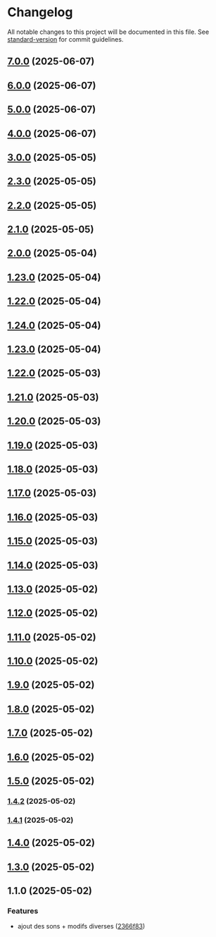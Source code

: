 # Changelog

All notable changes to this project will be documented in this file. See [standard-version](https://github.com/conventional-changelog/standard-version) for commit guidelines.

## [7.0.0](https://github.com/Yanstart/RoadBook/compare/v6.0.0...v7.0.0) (2025-06-07)

## [6.0.0](https://github.com/Yanstart/RoadBook/compare/v5.0.0...v6.0.0) (2025-06-07)

## [5.0.0](https://github.com/Yanstart/RoadBook/compare/v4.0.0...v5.0.0) (2025-06-07)

## [4.0.0](https://github.com/Yanstart/RoadBook/compare/v19.0.0...v4.0.0) (2025-06-07)

## [3.0.0](https://github.com/Yanstart/RoadBook/compare/v2.3.0...v3.0.0) (2025-05-05)

## [2.3.0](https://github.com/Yanstart/RoadBook/compare/v2.2.0...v2.3.0) (2025-05-05)

## [2.2.0](https://github.com/Yanstart/RoadBook/compare/v2.1.0...v2.2.0) (2025-05-05)

## [2.1.0](https://github.com/Yanstart/RoadBook/compare/v2.0.0...v2.1.0) (2025-05-05)

## [2.0.0](https://github.com/Yanstart/RoadBook/compare/v1.24.0...v2.0.0) (2025-05-04)

## [1.23.0](https://github.com/Yanstart/RoadBook/compare/v1.24.0...v1.23.0) (2025-05-04)

## [1.22.0](https://github.com/Yanstart/RoadBook/compare/v1.24.0...v1.22.0) (2025-05-04)

## [1.24.0](https://github.com/Yanstart/RoadBook/compare/v1.23.0...v1.24.0) (2025-05-04)

## [1.23.0](https://github.com/Yanstart/RoadBook/compare/v1.22.0...v1.23.0) (2025-05-04)

## [1.22.0](https://github.com/Yanstart/RoadBook/compare/v1.21.0...v1.22.0) (2025-05-03)

## [1.21.0](https://github.com/Yanstart/RoadBook/compare/v1.20.0...v1.21.0) (2025-05-03)

## [1.20.0](https://github.com/Yanstart/RoadBook/compare/v1.19.0...v1.20.0) (2025-05-03)

## [1.19.0](https://github.com/Yanstart/RoadBook/compare/v1.18.0...v1.19.0) (2025-05-03)

## [1.18.0](https://github.com/Yanstart/RoadBook/compare/v1.15.0...v1.18.0) (2025-05-03)

## [1.17.0](https://github.com/Yanstart/RoadBook/compare/v1.15.0...v1.17.0) (2025-05-03)

## [1.16.0](https://github.com/Yanstart/RoadBook/compare/v1.15.0...v1.16.0) (2025-05-03)

## [1.15.0](https://github.com/Yanstart/RoadBook/compare/v1.14.0...v1.15.0) (2025-05-03)

## [1.14.0](https://github.com/Yanstart/RoadBook/compare/v1.13.0...v1.14.0) (2025-05-03)

## [1.13.0](https://github.com/Yanstart/RoadBook/compare/v1.12.0...v1.13.0) (2025-05-02)

## [1.12.0](https://github.com/Yanstart/RoadBook/compare/v1.11.0...v1.12.0) (2025-05-02)

## [1.11.0](https://github.com/Yanstart/RoadBook/compare/v1.10.0...v1.11.0) (2025-05-02)

## [1.10.0](https://github.com/Yanstart/RoadBook/compare/v1.9.0...v1.10.0) (2025-05-02)

## [1.9.0](https://github.com/Yanstart/RoadBook/compare/v1.8.0...v1.9.0) (2025-05-02)

## [1.8.0](https://github.com/Yanstart/RoadBook/compare/v1.7.0...v1.8.0) (2025-05-02)

## [1.7.0](https://github.com/Yanstart/RoadBook/compare/v1.6.0...v1.7.0) (2025-05-02)

## [1.6.0](https://github.com/Yanstart/RoadBook/compare/v1.5.0...v1.6.0) (2025-05-02)

## [1.5.0](https://github.com/Yanstart/RoadBook/compare/v1.4.2...v1.5.0) (2025-05-02)

### [1.4.2](https://github.com/Yanstart/RoadBook/compare/v1.4.1...v1.4.2) (2025-05-02)

### [1.4.1](https://github.com/Yanstart/RoadBook/compare/v1.4.0...v1.4.1) (2025-05-02)

## [1.4.0](https://github.com/Yanstart/RoadBook/compare/v1.3.0...v1.4.0) (2025-05-02)

## [1.3.0](https://github.com/Yanstart/RoadBook/compare/v1.1.0...v1.3.0) (2025-05-02)

## 1.1.0 (2025-05-02)


### Features

* ajout des sons + modifs diverses ([2366f83](https://github.com/Yanstart/RoadBook/commit/2366f83263099799ddf148218ca3ba808480b1b1))
